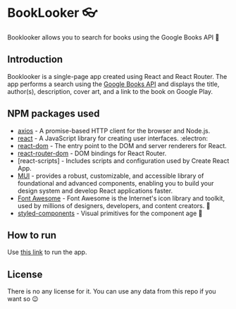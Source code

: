 # BookLooker :eyeglasses:

Booklooker allows you to search for books using the Google Books API :mag_right:

## Introduction

Booklooker is a single-page app created using React and React Router.
The app performs a search using the [Google Books API](https://developers.google.com/books) and displays the title, author(s), description, cover art, and a link to the book on Google Play.

## NPM packages used

- [axios](https://www.npmjs.com/package/axios) - A promise-based HTTP client for the browser and Node.js.
- [react](https://www.npmjs.com/package/react) - A JavaScript library for creating user interfaces. :electron:
- [react-dom](https://www.npmjs.com/package/react-dom) - The entry point to the DOM and server renderers for React.
- [react-router-dom](https://www.npmjs.com/package/react-router-dom) - DOM bindings for React Router.
- [react-scripts] - Includes scripts and configuration used by Create React App.
- [MUI](https://mui.com/) - provides a robust, customizable, and accessible library of foundational and advanced components, enabling you to build your design system and develop React applications faster.
- [Font Awesome](https://fontawesome.com/) - Font Awesome is the Internet's icon library and toolkit, used by millions of designers, developers, and content creators. 	:wales:
- [styled-components](https://www.npmjs.com/package/styled-components) - Visual primitives for the component age :nail_care:

## How to run

Use [this link](https://margaretkulinich.github.io/book-looker) to run the app.

## License

There is no any license for it. You can use any data from this repo if you want so :wink:
